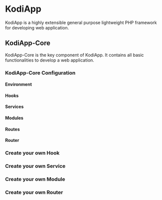 # KodiApp

KodiApp is a highly extensible general purpose lightweight PHP framework for developing web application. 

## KodiApp-Core

KodiApp-Core is the key component of KodiApp. It contains all basic functionalities to develop a web application.

### KodiApp-Core Configuration

#### Environment 
#### Hooks
#### Services
#### Modules
#### Routes
#### Router

### Create your own Hook

### Create your own Service

### Create your own Module

### Create your own Router